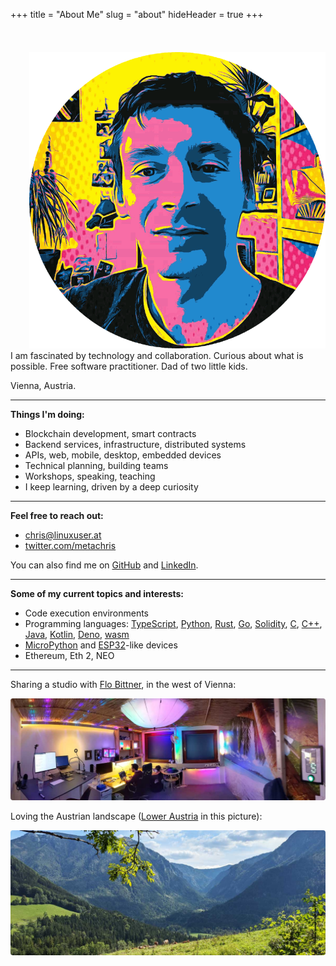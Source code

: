 +++
title = "About Me"
slug = "about"
hideHeader = true
+++

<br>
<br>
<div class="avatar" style="float: right; margin-left: 30px; margin-top:4px;">
    <img src="/images/profile2-round.png" alt="profile pic" />
</div>

I am fascinated by technology and collaboration. Curious about what is possible. Free software practitioner.
Dad of two little kids.

Vienna, Austria.

<hr style="overflow:auto;">

**Things I'm doing:**

* Blockchain development, smart contracts
* Backend services, infrastructure, distributed systems
* APIs, web, mobile, desktop, embedded devices
* Technical planning, building teams
* Workshops, speaking, teaching
* I keep learning, driven by a deep curiosity

---

**Feel free to reach out:**

* [chris@linuxuser.at](mailto:chris@linuxuser.at)
* [twitter.com/metachris](https://twitter.com/metachris)


You can also find me on [GitHub](https://github.com/metachris) and [LinkedIn](https://linkedin.com/in/metachris).

---

**Some of my current topics and interests:**

* Code execution environments
* Programming languages: [TypeScript](https://www.typescriptlang.org/), [Python](https://www.python.org/), [Rust](https://www.rust-lang.org/), [Go](https://golang.org/), [Solidity](https://docs.soliditylang.org/), [C](https://en.wikipedia.org/wiki/C_(programming_language)), [C++](https://en.wikipedia.org/wiki/C%2B%2B), [Java](https://en.wikipedia.org/wiki/Java_(programming_language)), [Kotlin](https://kotlinlang.org/), [Deno](https://deno.land/), [wasm](https://webassembly.org/)
 * [MicroPython](http://micropython.org/) and [ESP32](https://en.wikipedia.org/wiki/ESP32)-like devices
 * Ethereum, Eth 2, NEO


<!-- * Programming languages & runtimes
  * [TypeScript](https://www.typescriptlang.org/) - solid language, makes JavaScript fun
  * [Python](https://www.python.org/) - scripting, data transformations, prototyping
  * [Rust](https://www.rust-lang.org/) - concurrency, safety, performance
  * [Go](https://golang.org/) - -||-
  * [Solidity](https://docs.soliditylang.org/) - smart contracts
  * [C](https://en.wikipedia.org/wiki/C_(programming_language)), [C++](https://en.wikipedia.org/wiki/C%2B%2B) - embedded systems
  * [Java](https://en.wikipedia.org/wiki/Java_(programming_language)), [Kotlin](https://kotlinlang.org/) - Android native apps & JVM
  * [Deno](https://deno.land/) - successor of Node.js, a better V8 runtime
  * [wasm](https://webassembly.org/) - WebAssembly
 * [MicroPython](http://micropython.org/) and [ESP32](https://en.wikipedia.org/wiki/ESP32)-like devices
 -->
---

Sharing a studio with <a href="https://twitter.com/overflo">Flo Bittner</a>, in the west of Vienna:

<img src="../images/spacebar.pano.jpg" style="border-radius:4px;" alt="the office">

Loving the Austrian landscape ([Lower Austria](http://maps.google.com/?q=lunz%20am%20see,%20lower%20austria) in this picture):

<img src="../images/nature.jpg" style="border-radius:4px; margin-bottom:0px;" alt="alpine nature">

